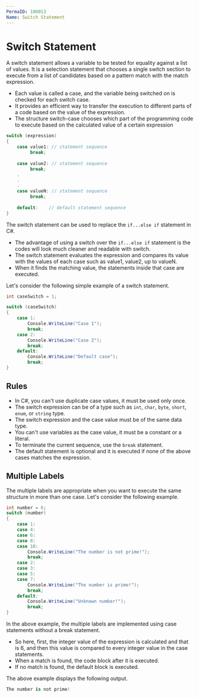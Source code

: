 ```yaml
---
PermaID: 100013
Name: Switch Statement
---
```


# Switch Statement

A switch statement allows a variable to be tested for equality against a list of values. It is a selection statement that chooses a single switch section to execute from a list of candidates based on a pattern match with the match expression.

 - Each value is called a case, and the variable being switched on is checked for each switch case.
 - It provides an efficient way to transfer the execution to different parts of a code based on the value of the expression. 
 - The structure switch-case chooses which part of the programming code to execute based on the calculated value of a certain expression

```csharp
switch (expression) 
{
    case value1: // statement sequence
         break;
    
    case value2: // statement sequence
         break;
    .
    .
    .
    case valueN: // statement sequence
         break;
    
    default:    // default statement sequence
}
```

The switch statement can be used to replace the `if...else if` statement in C#. 

 - The advantage of using a switch over the `if...else if` statement is the codes will look much cleaner and readable with switch.
 - The switch statement evaluates the expression and compares its value with the values of each case such as value1, value2, up to valueN. 
 - When it finds the matching value, the statements inside that case are executed.

Let's consider the following simple example of a switch statement.

```csharp
int caseSwitch = 1;

switch (caseSwitch)
{
    case 1:
        Console.WriteLine("Case 1");
        break;
    case 2:
        Console.WriteLine("Case 2");
        break;
    default:
        Console.WriteLine("Default case");
        break;
}
```

## Rules

 - In C#, you can't use duplicate case values, it must be used only once.
 - The switch expression can be of a type such as `int`, `char`, `byte`, `short`, `enum`, or `string` type.
 - The switch expression and the case value must be of the same data type.
 - You can't use variables as the case value, it must be a constant or a literal.
 - To terminate the current sequence, use the `break` statement.
 - The default statement is optional and it is executed if none of the above cases matches the expression.

## Multiple Labels

The multiple labels are appropriate when you want to execute the same structure in more than one case. Let's consider the following example.

```csharp
int number = 6;
switch (number)
{
    case 1:
    case 4:
    case 6:
    case 8:
    case 10:
        Console.WriteLine("The number is not prime!");
        break;
    case 2:
    case 3:
    case 5:
    case 7:
        Console.WriteLine("The number is prime!"); 
        break;
    default:
        Console.WriteLine("Unknown number!"); 
        break;
}
```
In the above example, the multiple labels are implemented using case statements without a break statement. 

 - So here, first, the integer value of the expression is calculated and that is 6, and then this value is compared to every integer value in the case statements. 
 - When a match is found, the code block after it is executed. 
 - If no match is found, the default block is executed. 

The above example displays the following output.

```csharp
The number is not prime!
```